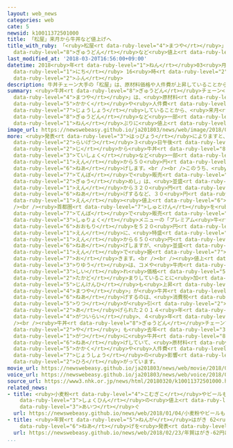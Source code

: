 ```yaml
---
layout: web_news
categories: web
cate: 5
newsid: k10011372501000
title: 「松屋」来月から牛丼など値上げへ
title_with_ruby: 「<ruby>松屋<rt data-ruby-level="4">まつや</rt></ruby>」<ruby>来月<rt data-ruby-level="2">らいげつ</rt></ruby>から<ruby>牛丼<rt
  data-ruby-level="8">ぎゅうどん</rt></ruby>など<ruby>値上<rt data-ruby-level="6">ねあ</rt></ruby>げへ
last_modified_at: '2018-03-20T16:56:00+09:00'
datetime: 2018<ruby>年<rt data-ruby-level="1">ねん</rt></ruby>03<ruby>月<rt data-ruby-level="1">がつ</rt></ruby>20<ruby>日<rt
  data-ruby-level="1">にち</rt></ruby> 16<ruby>時<rt data-ruby-level="2">じ</rt></ruby>56<ruby>分<rt
  data-ruby-level="2">ふん</rt></ruby>
description: 牛丼チェーン大手の「松屋」は、原材料価格や人件費が上昇していることから、来月、牛丼など一部のメニューを４年ぶりに値上げすることになりました。
summary: <ruby>牛丼<rt data-ruby-level="8">ぎゅうどん</rt></ruby>チェーン<ruby>大手<rt data-ruby-level="1">おおて</rt></ruby>の「<ruby>松屋<rt
  data-ruby-level="4">まつや</rt></ruby>」は、<ruby>原材料<rt data-ruby-level="4">げんざいりょう</rt></ruby><ruby>価格<rt
  data-ruby-level="5">かかく</rt></ruby>や<ruby>人件費<rt data-ruby-level="5">じんけんひ</rt></ruby>が<ruby>上昇<rt
  data-ruby-level="7">じょうしょう</rt></ruby>していることから、<ruby>来月<rt data-ruby-level="2">らいげつ</rt></ruby>、<ruby>牛丼<rt
  data-ruby-level="8">ぎゅうどん</rt></ruby>など<ruby>一部<rt data-ruby-level="3">いちぶ</rt></ruby>のメニューを４<ruby>年<rt
  data-ruby-level="1">ねん</rt></ruby>ぶりに<ruby>値上<rt data-ruby-level="6">ねあ</rt></ruby>げすることになりました。
image_url: https://newswebeasy.github.io/ja201803/news/web/image/2018/03/20/K10011372501_1803201815_1803201817_01_03.jpg
more: <ruby>発表<rt data-ruby-level="3">はっぴょう</rt></ruby>によりますと、「<ruby>松屋<rt data-ruby-level="4">まつや</rt></ruby>」は、<ruby>来月<rt
  data-ruby-level="2">らいげつ</rt></ruby>３<ruby>日午後<rt data-ruby-level="2">にちごご</rt></ruby>２<ruby>時<rt
  data-ruby-level="2">じ</rt></ruby>から<ruby>牛丼<rt data-ruby-level="8">ぎゅうどん</rt></ruby>や<ruby>定食<rt
  data-ruby-level="3">ていしょく</rt></ruby>など<ruby>一部<rt data-ruby-level="3">いちぶ</rt></ruby>のメニューを１０<ruby>円<rt
  data-ruby-level="1">えん</rt></ruby>から５０<ruby>円<rt data-ruby-level="1">えん</rt></ruby><ruby>値上<rt
  data-ruby-level="6">ねあ</rt></ruby>げします。<br /><br />このうち、<ruby>全国<rt data-ruby-level="3">ぜんこく</rt></ruby>のおよそ３５０<ruby>店舗<rt
  data-ruby-level="7">てんぽ</rt></ruby>で<ruby>販売<rt data-ruby-level="7">はんばい</rt></ruby>している「<ruby>牛<rt
  data-ruby-level="2">ぎゅう</rt></ruby>めし」は、<ruby>並盛<rt data-ruby-level="6">なみもり</rt></ruby>を２９０<ruby>円<rt
  data-ruby-level="1">えん</rt></ruby>から３２０<ruby>円<rt data-ruby-level="1">えん</rt></ruby>に<ruby>値上<rt
  data-ruby-level="6">ねあ</rt></ruby>げするなど、３０<ruby>円<rt data-ruby-level="1">えん</rt></ruby>から５０<ruby>円<rt
  data-ruby-level="1">えん</rt></ruby><ruby>値上<rt data-ruby-level="6">ねあ</rt></ruby>げします。<br
  /><br /><ruby>首都圏<rt data-ruby-level="7">しゅとけん</rt></ruby>を<ruby>中心<rt data-ruby-level="2">ちゅうしん</rt></ruby>としたおよそ５８０<ruby>店舗<rt
  data-ruby-level="7">てんぽ</rt></ruby>で<ruby>販売<rt data-ruby-level="7">はんばい</rt></ruby>している<ruby>主力<rt
  data-ruby-level="3">しゅりょく</rt></ruby>メニューの「プレミアム<ruby>牛<rt data-ruby-level="2">ぎゅう</rt></ruby>めし」は、<ruby>大盛<rt
  data-ruby-level="6">おおもり</rt></ruby>を５２０<ruby>円<rt data-ruby-level="1">えん</rt></ruby>から５３０<ruby>円<rt
  data-ruby-level="1">えん</rt></ruby>に、<ruby>特盛<rt data-ruby-level="6">とくもり</rt></ruby>を６３０<ruby>円<rt
  data-ruby-level="1">えん</rt></ruby>から６５０<ruby>円<rt data-ruby-level="1">えん</rt></ruby>にそれぞれ<ruby>値上<rt
  data-ruby-level="6">ねあ</rt></ruby>げしますが、<ruby>並盛<rt data-ruby-level="6">なみもり</rt></ruby>は３８０<ruby>円<rt
  data-ruby-level="1">えん</rt></ruby>で<ruby>据<rt data-ruby-level="7">す</rt></ruby>え<ruby>置<rt
  data-ruby-level="7">お</rt></ruby>きます。<br /><br /><ruby>値上<rt data-ruby-level="6">ねあ</rt></ruby>げの<ruby>理由<rt
  data-ruby-level="3">りゆう</rt></ruby>は、コメや<ruby>牛肉<rt data-ruby-level="2">ぎゅうにく</rt></ruby>の<ruby>仕入<rt
  data-ruby-level="3">しい</rt></ruby>れ<ruby>価格<rt data-ruby-level="5">かかく</rt></ruby>が<ruby>高止<rt
  data-ruby-level="2">たかど</rt></ruby>まりしていることに<ruby>加<rt data-ruby-level="4">くわ</rt></ruby>え、<ruby>人件費<rt
  data-ruby-level="5">じんけんひ</rt></ruby>も<ruby>上昇<rt data-ruby-level="7">じょうしょう</rt></ruby>しているためだとしていて、「<ruby>松屋<rt
  data-ruby-level="4">まつや</rt></ruby>」が<ruby>牛丼<rt data-ruby-level="8">ぎゅうどん</rt></ruby>などを<ruby>値上<rt
  data-ruby-level="6">ねあ</rt></ruby>げするのは、<ruby>消費税<rt data-ruby-level="5">しょうひぜい</rt></ruby><ruby>率<rt
  data-ruby-level="5">りつ</rt></ruby>が<ruby>引<rt data-ruby-level="2">ひ</rt></ruby>き<ruby>上<rt
  data-ruby-level="2">あ</rt></ruby>げられた２０１４<ruby>年<rt data-ruby-level="1">ねん</rt></ruby>４<ruby>月以来<rt
  data-ruby-level="4">がついらい</rt></ruby>、４<ruby>年<rt data-ruby-level="1">ねん</rt></ruby>ぶりになります。<br
  /><br /><ruby>牛丼<rt data-ruby-level="8">ぎゅうどん</rt></ruby>チェーンでは、<ruby>最大手<rt data-ruby-level="4">さいおおて</rt></ruby>の「すき<ruby>家<rt
  data-ruby-level="2">や</rt></ruby>」も<ruby>去年<rt data-ruby-level="3">きょねん</rt></ruby>１１<ruby>月<rt
  data-ruby-level="1">がつ</rt></ruby>に<ruby>牛丼<rt data-ruby-level="8">ぎゅうどん</rt></ruby>などを<ruby>値上<rt
  data-ruby-level="6">ねあ</rt></ruby>げしていて、<ruby>原材料<rt data-ruby-level="4">げんざいりょう</rt></ruby><ruby>価格<rt
  data-ruby-level="5">かかく</rt></ruby>や<ruby>人件費<rt data-ruby-level="5">じんけんひ</rt></ruby>の<ruby>上昇<rt
  data-ruby-level="7">じょうしょう</rt></ruby>の<ruby>影響<rt data-ruby-level="7">えいきょう</rt></ruby>が<ruby>広<rt
  data-ruby-level="2">ひろ</rt></ruby>がっています。
movie_url: https://newswebeasy.github.io/ja201803/news/web/movie/2018/03/20/k10011372501_201803201815_201803201816.mp4
voice_url: https://newswebeasy.github.io/ja201803/news/web/voice/2018/03/20/k10011372501_201803201815_201803201816.mp3
source_url: https://www3.nhk.or.jp/news/html/20180320/k10011372501000.html
related_news:
- title: <ruby>小麦粉<rt data-ruby-level="4">こむぎこ</rt></ruby>やビールも…ことし<ruby>身近<rt data-ruby-level="3">みぢか</rt></ruby>な<ruby>食品<rt
    data-ruby-level="3">しょくひん</rt></ruby>の<ruby>値上<rt data-ruby-level="6">ねあ</rt></ruby>げ<ruby>相次<rt
    data-ruby-level="3">あいつ</rt></ruby>ぐ
  url: https://newswebeasy.github.io/news/web/2018/01/04/小麦粉やビールもことし身近な食品の値上げ相次ぐ
- title: <ruby>年賀<rt data-ruby-level="5">ねんが</rt></ruby>はがき 62<ruby>円<rt data-ruby-level="1">えん</rt></ruby>に<ruby>値上<rt
    data-ruby-level="6">ねあ</rt></ruby>げを<ruby>発表<rt data-ruby-level="3">はっぴょう</rt></ruby>
  url: https://newswebeasy.github.io/news/web/2018/02/23/年賀はがき-62円に値上げを発表
...
```

